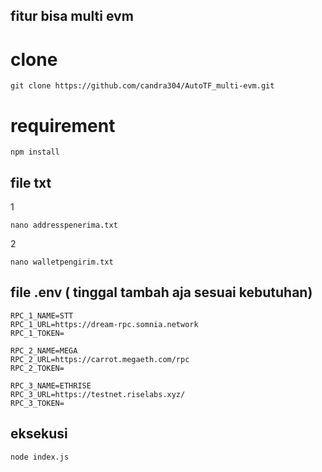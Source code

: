 ## fitur bisa multi evm 
# clone
```
git clone https://github.com/candra304/AutoTF_multi-evm.git

```
# requirement 
```
npm install
```

## file txt
1
```
nano addresspenerima.txt
```
2
```
nano walletpengirim.txt

```
## file .env ( tinggal tambah aja sesuai kebutuhan)
```
RPC_1_NAME=STT
RPC_1_URL=https://dream-rpc.somnia.network
RPC_1_TOKEN=

RPC_2_NAME=MEGA
RPC_2_URL=https://carrot.megaeth.com/rpc
RPC_2_TOKEN=

RPC_3_NAME=ETHRISE
RPC_3_URL=https://testnet.riselabs.xyz/
RPC_3_TOKEN=

```
## eksekusi 
```
node index.js
